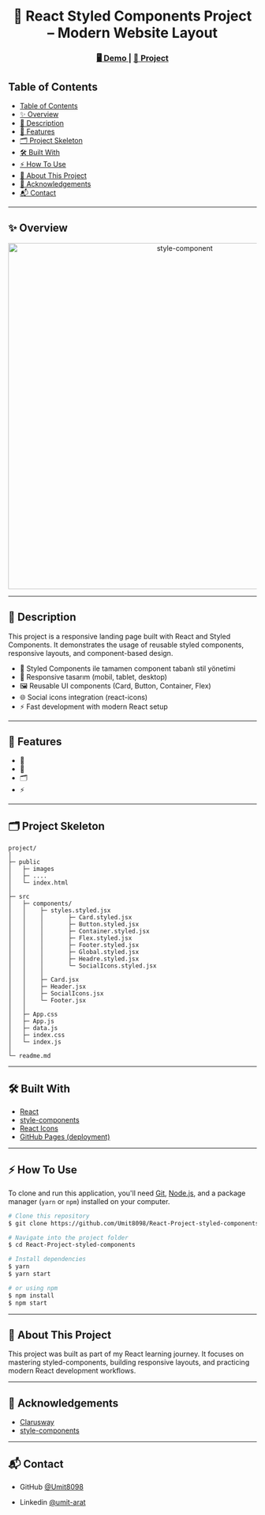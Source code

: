 
<h1 align="center">📌 React Styled Components Project – Modern Website Layout </h1>

<div align="center">
  <h3>
    <a href="https://Umit8098.github.io/React-Project-styled-components">
      🖥️ Demo
    </a>
     | 
    <a href="https://github.com/Umit8098/React-Project-useeffect-hook-fetch.git">
      📂 Project
    </a>
  </h3>
</div>

## Table of Contents

- [Table of Contents](#table-of-contents)
- [✨ Overview](#-overview)
- [📖 Description](#-description)
- [🚀 Features](#-features)
- [🗂️ Project Skeleton](#️-project-skeleton)
- [🛠️ Built With](#️-built-with)
- [⚡ How To Use](#-how-to-use)
- [📌 About This Project](#-about-this-project)
- [🙏 Acknowledgements](#-acknowledgements)
- [📬 Contact](#-contact)

---

## ✨ Overview



<div align="center"> 
  <img src="./style-component.gif" alt="style-component" width="700"/> 
</div>


---

## 📖 Description

This project is a responsive landing page built with React and Styled Components. It demonstrates the usage of reusable styled components, responsive layouts, and component-based design.

* 🎨 Styled Components ile tamamen component tabanlı stil yönetimi
* 📱 Responsive tasarım (mobil, tablet, desktop)
* 🖼️ Reusable UI components (Card, Button, Container, Flex)
* 🌐 Social icons integration (react-icons)
* ⚡ Fast development with modern React setup

---

## 🚀 Features

- 🔄 
- 👤 
- 🗂️ 
- ⚡ 

---

## 🗂️ Project Skeleton

```
project/
│
├─ public
│   ├─ images
│   ├─ ....
│   └─ index.html
│
├─ src
│   ├─ components/
│   │    ├─ styles.styled.jsx
│   │    │       ├─ Card.styled.jsx
│   │    │       ├─ Button.styled.jsx
│   │    │       ├─ Container.styled.jsx
│   │    │       ├─ Flex.styled.jsx
│   │    │       ├─ Footer.styled.jsx
│   │    │       ├─ Global.styled.jsx
│   │    │       ├─ Headre.styled.jsx
│   │    │       └─ SocialIcons.styled.jsx
│   │    │
│   │    ├─ Card.jsx
│   │    ├─ Header.jsx
│   │    ├─ SocialIcons.jsx
│   │    └─ Footer.jsx
│   │
│   ├─ App.css
│   ├─ App.js
│   ├─ data.js
│   ├─ index.css
│   └─ index.js
│
└─ readme.md
```

---

## 🛠️ Built With

* [React](https://react.dev/)
* [style-components](https://styled-components.com/docs/basics#motivation)
* [React Icons](https://www.react-icons.com/)
* [GitHub Pages (deployment)](https://docs.github.com/en/pages/getting-started-with-github-pages/configuring-a-publishing-source-for-your-github-pages-site)


---

## ⚡ How To Use

To clone and run this application, you'll need [Git](https://git-scm.com/), [Node.js](https://nodejs.org/), and a package manager (`yarn` or `npm`) installed on your computer.

```bash
# Clone this repository
$ git clone https://github.com/Umit8098/React-Project-styled-components.git

# Navigate into the project folder
$ cd React-Project-styled-components

# Install dependencies
$ yarn  
$ yarn start

# or using npm
$ npm install
$ npm start
```

---

## 📌 About This Project

This project was built as part of my React learning journey. It focuses on mastering styled-components, building responsive layouts, and practicing modern React development workflows.


---

## 🙏 Acknowledgements

- [Clarusway](https://clarusway.com/)
- [style-components](https://styled-components.com/docs/basics#motivation)

---

## 📬 Contact

<!-- - Website [your-website.com](https://{your-web-site-link}) -->
- GitHub [@Umit8098](https://github.com/Umit8098)

- Linkedin [@umit-arat](https://linkedin.com/in/umit-arat/)
<!-- - Twitter [@your-twitter](https://{twitter.com/your-username}) -->
